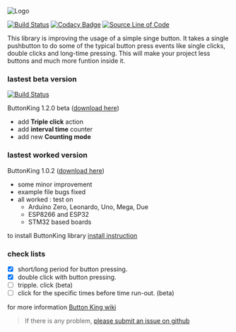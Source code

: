 ![Logo](https://user-images.githubusercontent.com/47109201/60978866-fa684680-a35b-11e9-9203-cd22866844c6.png)

[![Build Status](https://travis-ci.org/TanPitch/ButtonKing.svg?branch=master)](https://travis-ci.org/TanPitch/ButtonKing)
[![Codacy Badge](https://api.codacy.com/project/badge/Grade/1cd1f2b79232424a98b6c1aa227dee7d)](https://app.codacy.com/app/TanPitch/ButtonKing?utm_source=github.com&utm_medium=referral&utm_content=TanPitch/ButtonKing&utm_campaign=Badge_Grade_Dashboard)
[![Source Line of Code](https://img.shields.io/badge/Lines%20Of%20Code-380-brightgreen.svg)](https://github.com/TanPitch/ButtonKing)

This library is improving the usage of a simple singe button.
It takes a single pushbutton to do some of the typical button press events like single clicks, double clicks and long-time pressing.
This will make your project less buttons and much more funtion inside it.

### lastest beta version 
[![Build Status](https://travis-ci.org/TanPitch/ButtonKing.svg?branch=1.2.0)](https://travis-ci.org/TanPitch/ButtonKing)

ButtonKing 1.2.0 beta ([download here](https://github.com/TanPitch/ButtonKing/tree/1.2.0))

* add **Triple click** action
* add **interval time** counter
* add new **Counting mode**

### lastest worked version

ButtonKing 1.0.2 ([download here](https://github.com/TanPitch/ButtonKing/releases/tag/1.0.2))

* some minor improvement
* example file bugs fixed
* all worked : test on
  * Arduino Zero, Leonardo, Uno, Mega, Due
  * ESP8266 and ESP32
  * STM32 based boards

to install ButtonKing library
[install instruction](https://github.com/TanPitch/ButtonKing/wiki/How-to-install-ButtonKing)

### check lists

- [x] short/long period for button pressing.
- [x] double click with button pressing.
- [ ] tripple. click (beta)
- [ ] click for the specific times before time run-out. (beta)

for more information
[Button King wiki](https://github.com/TanPitch/ButtonKing/wiki)

> If there is any problem, [please submit an issue on github](https://help.github.com/en/articles/creating-an-issue)
